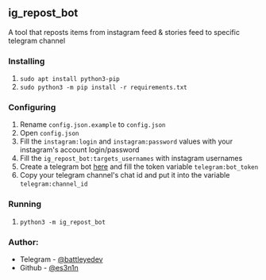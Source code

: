 ## ig_repost_bot
A tool that reposts items from instagram feed & stories feed to specific telegram channel

### Installing
1. `sudo apt install python3-pip`
2. `sudo python3 -m pip install -r requirements.txt`

### Configuring
1. Rename `config.json.example` to `config.json`
2. Open `config.json`
3. Fill the `instagram:login` and `instagram:password` values with your instagram's account login/password
4. Fill the `ig_repost_bot:targets_usernames` with instagram usernames
5. Create a telegram bot [here](https://t.me/botFather) and fill the token variable `telegram:bot_token`
6. Copy your telegram channel's chat id and put it into the variable `telegram:channel_id`

### Running
1. `python3 -m ig_repost_bot`

### Author:
- Telegram - [@battleyedev](https://t.me/battleyedev)
- Github - [@es3n1n](https://github.com/es3n1n)
